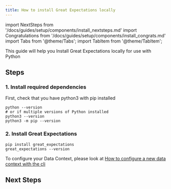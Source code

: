 ```yaml
---
title: How to install Great Expectations locally
---
```

import NextSteps from '/docs/guides/setup/components/install_nextsteps.md'
import Congratulations from '/docs/guides/setup/components/install_congrats.md'
import Tabs from '@theme/Tabs';
import TabItem from '@theme/TabItem';

This guide will help you Install Great Expectations locally for use with Python

## Steps

### 1. Install required dependencies

First, check that you have python3 with pip installed

```console
python --version
# or if multiple versions of Python installed
python3 --version
python3 -m pip --version
```

### 2. Install Great Expectations
```console
pip install great_expectations
great_expectations --version
```

To configure your Data Context, please look at [How to configure a new data context with the cli](../configuring_data_contexts/how_to_configure_a_new_data_context_with_the_cli.md)

<Congratulations />

## Next Steps

<NextSteps />
